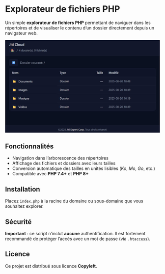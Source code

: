 # Explorateur de fichiers PHP

Un simple **explorateur de fichiers PHP** permettant de naviguer dans les répertoires et de visualiser le contenu d’un dossier directement depuis un navigateur web.

![Explorateur de fichiers PHP](https://raw.githubusercontent.com/JitiGaming/explorateur-de-fichier-php/refs/heads/main/explorateur-de-fichier-php.jpg)

## Fonctionnalités

- Navigation dans l’arborescence des répertoires  
- Affichage des fichiers et dossiers avec leurs tailles  
- Conversion automatique des tailles en unités lisibles (_Ko_, _Mo_, _Go_, etc.)  
- Compatible avec **PHP 7.4+** et **PHP 8+**

## Installation

Placez `index.php` à la racine du domaine ou sous-domaine que vous souhaitez explorer.

## Sécurité

**Important** : ce script n’inclut **aucune** authentification.
Il est fortement recommandé de protéger l’accès avec un mot de passe (via `.htaccess`).

## Licence

Ce projet est distribué sous licence **Copyleft**.
